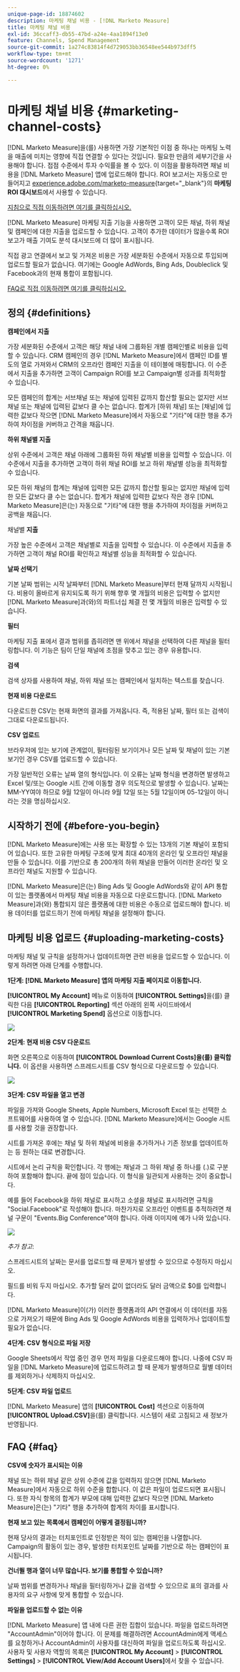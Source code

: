 ```yaml
---
unique-page-id: 18874602
description: 마케팅 채널 비용 - [!DNL Marketo Measure]
title: 마케팅 채널 비용
exl-id: 36ccaff3-db55-47bd-a24e-4aa1894f13e0
feature: Channels, Spend Management
source-git-commit: 1a274c83814f4d729053bb36548ee544b973dff5
workflow-type: tm+mt
source-wordcount: '1271'
ht-degree: 0%

---
```


# 마케팅 채널 비용 {#marketing-channel-costs}

[!DNL Marketo Measure]을(를) 사용하면 가장 기본적인 이점 중 하나는 마케팅 노력을 매출에 미치는 영향에 직접 연결할 수 있다는 것입니다. 필요한 만큼의 세부기간을 사용해야 합니다. 접점 수준에서 투자 수익률을 볼 수 있다. 이 이점을 활용하려면 채널 비용을 [!DNL Marketo Measure] 앱에 업로드해야 합니다. ROI 보고서는 자동으로 만들어지고 [experience.adobe.com/marketo-measure](https://experience.adobe.com/marketo-measure){target="_blank"}의 **마케팅 ROI 대시보드**&#x200B;에서 사용할 수 있습니다.

[지침으로 직접 이동하려면 여기를 클릭하십시오.](/help/marketing-spend/spend-management/marketing-channel-costs.md#uploading-marketing-costs)

[!DNL Marketo Measure] 마케팅 지출 기능을 사용하면 고객이 모든 채널, 하위 채널 및 캠페인에 대한 지출을 업로드할 수 있습니다. 고객이 추가한 데이터가 많을수록 ROI 보고가 매출 기여도 분석 대시보드에 더 많이 표시됩니다.

직접 광고 연결에서 보고 및 가져온 비용은 가장 세분화된 수준에서 자동으로 투입되며 업로드할 필요가 없습니다. 여기에는 Google AdWords, Bing Ads, Doubleclick 및 Facebook과의 현재 통합이 포함됩니다.

[FAQ로 직접 이동하려면 여기를 클릭하십시오.](/help/marketing-spend/spend-management/marketing-channel-costs.md#faq)

## 정의 {#definitions}

**캠페인에서 지출**

가장 세분화된 수준에서 고객은 해당 채널 내에 그룹화된 개별 캠페인별로 비용을 입력할 수 있습니다. CRM 캠페인의 경우 [!DNL Marketo Measure]에서 캠페인 ID를 별도의 열로 가져와서 CRM의 오프라인 캠페인 지출을 이 테이블에 매핑합니다. 이 수준에서 지출을 추가하면 고객이 Campaign ROI를 보고 Campaign별 성과를 최적화할 수 있습니다.

모든 캠페인의 합계는 서브채널 또는 채널에 입력된 값까지 합산할 필요는 없지만 서브채널 또는 채널에 입력된 값보다 클 수는 없습니다. 합계가 [하위 채널] 또는 [채널]에 입력한 값보다 작으면 [!DNL Marketo Measure]에서 자동으로 &quot;기타&quot;에 대한 행을 추가하여 차이점을 커버하고 간격을 채웁니다.

**하위 채널별 지출**

상위 수준에서 고객은 채널 아래에 그룹화된 하위 채널별 비용을 입력할 수 있습니다. 이 수준에서 지출을 추가하면 고객이 하위 채널 ROI를 보고 하위 채널별 성능을 최적화할 수 있습니다.

모든 하위 채널의 합계는 채널에 입력한 모든 값까지 합산할 필요는 없지만 채널에 입력한 모든 값보다 클 수는 없습니다. 합계가 채널에 입력한 값보다 작은 경우 [!DNL Marketo Measure]은(는) 자동으로 &quot;기타&quot;에 대한 행을 추가하여 차이점을 커버하고 공백을 채웁니다.

채널별 **지출**

가장 높은 수준에서 고객은 채널별로 지출을 입력할 수 있습니다. 이 수준에서 지출을 추가하면 고객이 채널 ROI를 확인하고 채널별 성능을 최적화할 수 있습니다.

**날짜 선택기**

기본 날짜 범위는 시작 날짜부터 [!DNL Marketo Measure]부터 현재 달까지 시작됩니다. 비용이 올바르게 유지되도록 하기 위해 향후 몇 개월의 비용은 입력할 수 없지만 [!DNL Marketo Measure]과(와)의 파트너십 체결 전 몇 개월의 비용은 입력할 수 있습니다.

**필터**

마케팅 지출 표에서 결과 범위를 좁히려면 맨 위에서 채널을 선택하여 다른 채널을 필터링합니다. 이 기능은 팀이 단일 채널에 초점을 맞추고 있는 경우 유용합니다.

**검색**

검색 상자를 사용하여 채널, 하위 채널 또는 캠페인에서 일치하는 텍스트를 찾습니다.

**현재 비용 다운로드**

다운로드한 CSV는 현재 화면의 결과를 가져옵니다. 즉, 적용된 날짜, 필터 또는 검색이 그대로 다운로드됩니다.

**CSV 업로드**

브라우저에 있는 보기에 관계없이, 필터링된 보기이거나 모든 날짜 및 채널이 있는 기본 보기인 경우 CSV를 업로드할 수 있습니다.

가장 일반적인 오류는 날짜 열의 형식입니다. 이 오류는 날짜 형식을 변경하면 발생하고 Excel 및/또는 Google 시트 간에 이동할 경우 의도적으로 발생할 수 있습니다. 날짜는 MM-YY여야 하므로 9월 12일이 아니라 9월 12일 또는 5월 12일이며 05-12일이 아니라는 것을 명심하십시오.

## 시작하기 전에 {#before-you-begin}

[!DNL Marketo Measure]에는 사용 또는 확장할 수 있는 13개의 기본 채널이 포함되어 있습니다. 또한 고유한 마케팅 구조에 맞게 최대 40개의 온라인 및 오프라인 채널을 만들 수 있습니다. 이를 기반으로 총 200개의 하위 채널을 만들어 이러한 온라인 및 오프라인 채널도 지원할 수 있습니다.

[!DNL Marketo Measure]은(는) Bing Ads 및 Google AdWords와 같이 API 통합이 있는 플랫폼에서 마케팅 채널 비용을 자동으로 다운로드합니다. [!DNL Marketo Measure]과(와) 통합되지 않은 플랫폼에 대한 비용은 수동으로 업로드해야 합니다. 비용 데이터를 업로드하기 전에 마케팅 채널을 설정해야 합니다.

## 마케팅 비용 업로드 {#uploading-marketing-costs}

마케팅 채널 및 규칙을 설정하거나 업데이트하면 관련 비용을 업로드할 수 있습니다. 이렇게 하려면 아래 단계를 수행합니다.

**1단계: [!DNL Marketo Measure] 앱의 마케팅 지출 페이지로 이동합니다.**

**[!UICONTROL My Account]** 메뉴로 이동하여 **[!UICONTROL Settings]**&#x200B;을(를) 클릭한 다음 **[!UICONTROL Reporting]** 섹션 아래의 왼쪽 사이드바에서 **[!UICONTROL Marketing Spend]** 옵션으로 이동합니다.

![](assets/1.png)

**2단계: 현재 비용 CSV 다운로드**

화면 오른쪽으로 이동하여 **[!UICONTROL Download Current Costs]을(를) 클릭합니다.** 이 옵션을 사용하면 스프레드시트를 CSV 형식으로 다운로드할 수 있습니다.

![](assets/2.png)

**3단계: CSV 파일을 열고 변경**

파일을 가져와 Google Sheets, Apple Numbers, Microsoft Excel 또는 선택한 소프트웨어를 사용하여 열 수 있습니다. [!DNL Marketo Measure]에서는 Google 시트를 사용할 것을 권장합니다.

시트를 가져온 후에는 채널 및 하위 채널에 비용을 추가하거나 기존 정보를 업데이트하는 등 원하는 대로 변경합니다.

시트에서 논리 규칙을 확인합니다. 각 행에는 채널과 그 하위 채널 중 하나를 (.)로 구분하여 포함해야 합니다. 끝에 점이 있습니다. 이 형식을 일관되게 사용하는 것이 중요합니다.

예를 들어 Facebook을 하위 채널로 표시하고 소셜을 채널로 표시하려면 규칙을 &quot;Social.Facebook&quot;로 작성해야 합니다. 마찬가지로 오프라인 이벤트를 추적하려면 채널 구문이 &quot;Events.Big Conference&quot;여야 합니다. 아래 이미지에 예가 나와 있습니다.

![](assets/3.png)

_추가 참고_:

스프레드시트의 날짜는 문서를 업로드할 때 문제가 발생할 수 있으므로 수정하지 마십시오.

필드를 비워 두지 마십시오. 추가할 달러 값이 없더라도 달러 금액으로 $0를 입력합니다.

[!DNL Marketo Measure]이(가) 이러한 플랫폼과의 API 연결에서 이 데이터를 자동으로 가져오기 때문에 Bing Ads 및 Google AdWords 비용을 입력하거나 업데이트할 필요가 없습니다.

**4단계: CSV 형식으로 파일 저장**

Google Sheets에서 작업 중인 경우 먼저 파일을 다운로드해야 합니다. 나중에 CSV 파일을 [!DNL Marketo Measure]에 업로드하려고 할 때 문제가 발생하므로 월별 데이터를 제외하거나 삭제하지 마십시오.

**5단계: CSV 파일 업로드**

[!DNL Marketo Measure] 앱의 **[!UICONTROL Cost]** 섹션으로 이동하여 **[!UICONTROL Upload.CSV]**&#x200B;을(를) 클릭합니다. 시스템이 새로 고침되고 새 정보가 반영됩니다.

## FAQ {#faq}

**CSV에 숫자가 표시되는 이유**

채널 또는 하위 채널 같은 상위 수준에 값을 입력하지 않으면 [!DNL Marketo Measure]에서 자동으로 하위 수준을 합합니다. 이 값은 파일이 업로드되면 표시됩니다. 또한 자식 항목의 합계가 부모에 대해 입력한 값보다 작으면 [!DNL Marketo Measure]은(는) &quot;기타&quot; 행을 추가하여 합계의 차이를 표시합니다.

**현재 보고 있는 목록에서 캠페인이 어떻게 결정됩니까?**

현재 당사의 결과는 터치포인트로 인정받은 적이 있는 캠페인을 나열합니다. Campaign의 활동이 있는 경우, 발생한 터치포인트 날짜를 기반으로 하는 캠페인이 표시됩니다.

**건너뛸 행과 열이 너무 많습니다. 보기를 통합할 수 있습니까?**

날짜 범위를 변경하거나 채널을 필터링하거나 값을 검색할 수 있으므로 표의 결과를 사용자의 요구 사항에 맞게 통합할 수 있습니다.

**파일을 업로드할 수 없는 이유**

[!DNL Marketo Measure] 앱 내에 다른 권한 집합이 있습니다. 파일을 업로드하려면 &quot;AccountAdmin&quot;이어야 합니다. 이 문제를 해결하려면 AccountAdmin에게 액세스를 요청하거나 AccountAdmin이 사용자를 대신하여 파일을 업로드하도록 하십시오. 사용자 및 사용자 역할의 목록은 **[!UICONTROL My Account]** > **[!UICONTROL Settings]** > **[!UICONTROL View/Add Account Users]**&#x200B;에서 찾을 수 있습니다.
